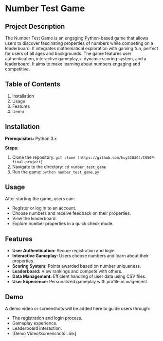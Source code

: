 # Number Test Game

## Project Description
The Number Test Game is an engaging Python-based game that allows users to discover fascinating properties of numbers while competing on a leaderboard. It integrates mathematical exploration with gaming fun, perfect for users of all ages and backgrounds. The game features user authentication, interactive gameplay, a dynamic scoring system, and a leaderboard. It aims to make learning about numbers engaging and competitive.

## Table of Contents
1. Installation
2. Usage
3. Features
4. Demo

## Installation
**Prerequisites:** Python 3.x

**Steps:**
1. Clone the repository: `git clone [https://github.com/huy310304/CS50P-final-project]`
2. Navigate to the directory: `cd number_test_game`
3. Run the game: `python number_test_game.py`

## Usage
After starting the game, users can:
- Register or log in to an account.
- Choose numbers and receive feedback on their properties.
- View the leaderboard.
- Explore number properties in a quick check mode.

## Features
- **User Authentication:** Secure registration and login.
- **Interactive Gameplay:** Users choose numbers and learn about their properties.
- **Scoring System:** Points awarded based on number uniqueness.
- **Leaderboard:** View rankings and compete with others.
- **Data Management:** Efficient handling of user data using CSV files.
- **User Experience:** Personalized gameplay with profile management.

## Demo
A demo video or screenshots will be added here to guide users through:
- The registration and login process.
- Gameplay experience.
- Leaderboard interaction.
- [Demo Video/Screenshots Link] 
